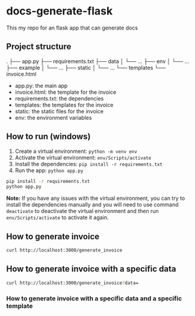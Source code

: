 # docs-generate-flask
This my repo for an flask app that can generate docs

## Project structure
.
├── app.py
├── requirements.txt
├── data
│   └── ...
├── env
│   └── ...
├── example
│   └── ...
├── static
│   └── ...
└── templates
    └── invoice.html

- app.py: the main app
- invoice.html: the template for the invoice
- requirements.txt: the dependencies
- templates: the templates for the invoice
- static: the static files for the invoice
- env: the environment variables

## How to run (windows)
1. Create a virtual environment: `python -m venv env`
2. Activate the virtual environment: `env/Scripts/activate`
3. Install the dependencies: `pip install -r requirements.txt`
4. Run the app: `python app.py`

```bash
pip install -r requirements.txt
python app.py
```

**Note:** If you have any issues with the virtual environment, you can try to install the dependencies manually and you will need to use command `deactivate` to deactivate the virtual environment and then run `env/Scripts/activate` to activate it again.

## How to generate invoice

```bash
curl http://localhost:3000/generate_invoice
```

## How to generate invoice with a specific data

```bash
curl http://localhost:3000/generate_invoice?data=
```
### How to generate invoice with a specific data and a specific template



